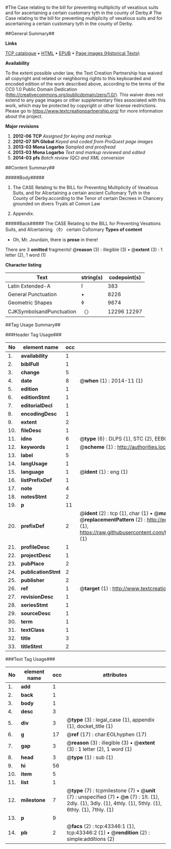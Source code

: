 #The Case relating to the bill for preventing multiplicity of vexatious suits and for ascertaining a certain customary tyth in the county of Derby.#
The Case relating to the bill for preventing multiplicity of vexatious suits and for ascertaining a certain customary tyth in the county of Derby.

##General Summary##

**Links**

[TCP catalogue](http://www.ota.ox.ac.uk/tcp/)  • 
[HTML](http://tei.it.ox.ac.uk/tcp/Texts-HTML/free/A31/A31202.html)  • 
[EPUB](http://tei.it.ox.ac.uk/tcp/Texts-EPUB/free/A31/A31202.epub) • 
[Page images (Historical Texts)](https://historicaltexts.jisc.ac.uk/eebo-09506047e)

**Availability**

To the extent possible under law, the Text Creation Partnership has waived all copyright and related or neighboring rights to this keyboarded and encoded edition of the work described above, according to the terms of the CC0 1.0 Public Domain Dedication (http://creativecommons.org/publicdomain/zero/1.0/). This waiver does not extend to any page images or other supplementary files associated with this work, which may be protected by copyright or other license restrictions. Please go to https://www.textcreationpartnership.org/ for more information about the project.

**Major revisions**

1. __2012-06__ __TCP__ *Assigned for keying and markup*
1. __2012-07__ __SPi Global__ *Keyed and coded from ProQuest page images*
1. __2013-03__ __Mona Logarbo__ *Sampled and proofread*
1. __2013-03__ __Mona Logarbo__ *Text and markup reviewed and edited*
1. __2014-03__ __pfs__ *Batch review (QC) and XML conversion*

##Content Summary##

#####Body#####

1. The CASE Relating to the BILL for Preventing Multiplicity of Vexatious Suits, and for Aſcertaining a certain ancient Cuſtomary Tyth in the County of Derby.according to the Tenor of certain Decrees in Chancery grounded on divers Tryals all Comon Law

1. Appendix.

#####Back#####
The CASE Relating to the BILL for Preventing Vexations Suits, and Aſcertaining 〈◊〉 certain Cuſtomary
**Types of content**

  * Oh, Mr. Jourdain, there is **prose** in there!

There are 3 **omitted** fragments! 
 @__reason__ (3) : illegible (3)  •  @__extent__ (3) : 1 letter (2), 1 word (1)

**Character listing**


|Text|string(s)|codepoint(s)|
|---|---|---|
|Latin Extended-A|ſ|383|
|General Punctuation|•|8226|
|Geometric Shapes|◊|9674|
|CJKSymbolsandPunctuation|〈〉|12296 12297|

##Tag Usage Summary##

###Header Tag Usage###

|No|element name|occ|attributes|
|---|---|---|---|
|1.|__availability__|1||
|2.|__biblFull__|1||
|3.|__change__|5||
|4.|__date__|8| @__when__ (1) : 2014-11 (1)|
|5.|__edition__|1||
|6.|__editionStmt__|1||
|7.|__editorialDecl__|1||
|8.|__encodingDesc__|1||
|9.|__extent__|2||
|10.|__fileDesc__|1||
|11.|__idno__|6| @__type__ (6) : DLPS (1), STC (2), EEBO-CITATION (1), OCLC (1), VID (1)|
|12.|__keywords__|1| @__scheme__ (1) : http://authorities.loc.gov/ (1)|
|13.|__label__|5||
|14.|__langUsage__|1||
|15.|__language__|1| @__ident__ (1) : eng (1)|
|16.|__listPrefixDef__|1||
|17.|__note__|4||
|18.|__notesStmt__|2||
|19.|__p__|11||
|20.|__prefixDef__|2| @__ident__ (2) : tcp (1), char (1)  •  @__matchPattern__ (2) : ([0-9\-]+):([0-9IVX]+) (1), (.+) (1)  •  @__replacementPattern__ (2) : http://eebo.chadwyck.com/downloadtiff?vid=$1&page=$2 (1), https://raw.githubusercontent.com/textcreationpartnership/Texts/master/tcpchars.xml#$1 (1)|
|21.|__profileDesc__|1||
|22.|__projectDesc__|1||
|23.|__pubPlace__|2||
|24.|__publicationStmt__|2||
|25.|__publisher__|2||
|26.|__ref__|1| @__target__ (1) : http://www.textcreationpartnership.org/docs/. (1)|
|27.|__revisionDesc__|1||
|28.|__seriesStmt__|1||
|29.|__sourceDesc__|1||
|30.|__term__|1||
|31.|__textClass__|1||
|32.|__title__|3||
|33.|__titleStmt__|2||


###Text Tag Usage###

|No|element name|occ|attributes|
|---|---|---|---|
|1.|__add__|1||
|2.|__back__|1||
|3.|__body__|1||
|4.|__desc__|3||
|5.|__div__|3| @__type__ (3) : legal_case (1), appendix (1), docket_title (1)|
|6.|__g__|17| @__ref__ (17) : char:EOLhyphen (17)|
|7.|__gap__|3| @__reason__ (3) : illegible (3)  •  @__extent__ (3) : 1 letter (2), 1 word (1)|
|8.|__head__|3| @__type__ (1) : sub (1)|
|9.|__hi__|56||
|10.|__item__|5||
|11.|__list__|1||
|12.|__milestone__|7| @__type__ (7) : tcpmilestone (7)  •  @__unit__ (7) : unspecified (7)  •  @__n__ (7) : 1ſt. (1), 2dly. (1), 3dly. (1), 4thly. (1), 5thly. (1), 6thly. (1), 7thly. (1)|
|13.|__p__|9||
|14.|__pb__|2| @__facs__ (2) : tcp:43346:1 (1), tcp:43346:2 (1)  •  @__rendition__ (2) : simple:additions (2)|
